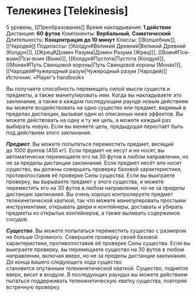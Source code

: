 # Телекинез [Telekinesis]
5 уровень, [[Преобразование]]
Время накладывания: **1 действие**
Дистанция: **60 футов**
Компоненты: **Вербальный**, **Соматический**
Длительность: **Концентрация до 10 минут**
Классы: [[Волшебник]], [[Чародей]]
Подклассы: [[Колдун#Великий Древний|Великий Древний (Колдун)]], [[Жрец#Домен Разума|Домен Разума (Жрец)]], [[Воин#Пси-воин|Пси-воин (Воин)]], [[Колдун#Пустота|Пустота (Колдун)]], [[Монах#Путь Свинцовой короны|Путь Свинцовой короны (Монах)]], [[Чародей#Чужеродный разум|Чужеродный разум (Чародей)]]
Источник: «Player's handbook»

Вы получаете способность перемещать силой мысли существ и предметы, а также манипулировать ими. Когда вы накладываете это заклинание, а также в каждом последующем раунде новым действием вы можете воздействовать на одно существо или предмет, видимый в пределах дистанции, вызывая один из описанных ниже эффектов. Вы можете действовать на одну и ту же цель, а можете каждый раз выбирать новую. Если вы меняете цель, предыдущая перестаёт быть под действием этого заклинания.

**_Предмет_**. Вы можете попытаться переместить предмет, весящий до 1000 фунтов (450 кг). Если предмет не несут и не носят, вы автоматически перемещаете его на 30 футов в любом направлении, но не за пределы дистанции заклинания. Если предмет несёт или носит существо, вы должны совершить проверку базовой характеристики, противопоставив её проверке Силы существа. Если вы выиграете проверку, вы вырываете предмет у этого существа, и можете переместить его на 30 футов в любом направлении, но не за пределы дистанции заклинания. Вы очень хорошо контролируете предмет телекинетической хваткой, так что можете манипулировать простыми инструментами, открывать двери и контейнеры, доставать и убирать предметы из открытых контейнеров, а также выливать содержимое сосудов.

**_Существо_**. Вы можете попытаться переместить существо с размером не больше Огромного. Совершите проверку своей базовой характеристики, противопоставив её проверке Силы существа. Если вы выиграете проверку, вы перемещаете существо на 30 футов в любом направлении, включая вверх, но не за пределы дистанции заклинания. До конца вашего следующего хода существо становится опутанным телекинетической хваткой. Существо, поднятое вверх, висит в воздухе. В последующих раундах вы можете действием пытаться поддерживать телекинетическую хватку существа, повторяя встречную проверку.